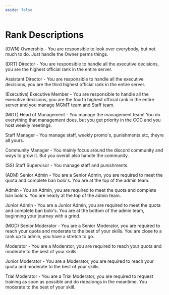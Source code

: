 ```yaml
---
aside: false
---
```


# Rank Descriptions

(OWN)
Ownership - You are responsible to look over everybody, but not much to do. Just handle the Owner perms things.

(DRT)
Director - You are responsible to handle all the executive decisions, you are the highest official rank in the entire server.

Assistant Director - You are responsible to handle all the executive decisions, you are the third highest official rank in the entire server.

(Executive)
Executive Member - You are responsible to handle all the executive decisions, you are the fourth highest official rank in the entire server and you manage MGMT team and Staff team.

(MGT)
Head of Management - You manage the management team! You do everything that management does, but you get priority in the COC and you host weekly meetings.

Staff Manager - You manage staff, weekly promo's, punishments etc, theyre all yours.

Community Manager - You mainly focus around the discord community and ways to grow it. But you overall also handle the community.

(SS)
Staff Supervisor - You manage staff and punishments.

(ADM)
Senior Admin - You are a Senior Admin, you are required to meet the quota and complete ban bolo's. You are at the top of the admin team.

Admin - You an Admin, you are required to meet the quota and complete ban bolo's. You are nearly at the top of the admin team.

Junior Admin - You are a Junior Admin, you are required to meet the quota and complete ban bolo's. You are at the bottom of the admin team, beginning your journey with a grind.

(MOD)
Senior Moderator - You are a Senior Moderator, you are required to reach your quota and moderate to the best of your skills. You are close to a rank up to admin, you have a stretch to go.

Moderator - You are a Moderator, you are required to reach your quota and moderate to the best of your skills.

Junior Moderator - You are a Moderator, you are required to reach your quota and moderate to the best of your skills.

Trial Moderator - You are a Trial Moderator, you are required to request training as soon as possible and do ridealongs in the meantime. You moderate to the best of your skill.
